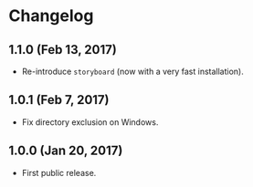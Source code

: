 # Changelog

## 1.1.0 (Feb 13, 2017)

* Re-introduce `storyboard` (now with a very fast installation).

## 1.0.1 (Feb 7, 2017)

* Fix directory exclusion on Windows.

## 1.0.0 (Jan 20, 2017)

* First public release.
